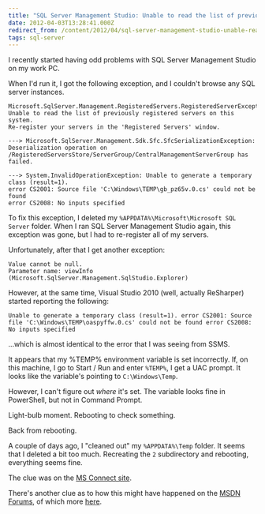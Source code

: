 ```yaml
---
title: "SQL Server Management Studio: Unable to read the list of previously registered servers on this system"
date: 2012-04-03T13:28:41.000Z
redirect_from: /content/2012/04/sql-server-management-studio-unable-read-list-previously-registered-servers-system
tags: sql-server
---
```

I recently started having odd problems with SQL Server Management Studio on my work PC.

When I'd run it, I got the following exception, and I couldn't browse any SQL server instances.

```
Microsoft.SqlServer.Management.RegisteredServers.RegisteredServerException:
Unable to read the list of previously registered servers on this system.
Re-register your servers in the 'Registered Servers' window.

---> Microsoft.SqlServer.Management.Sdk.Sfc.SfcSerializationException:
Deserialization operation on /RegisteredServersStore/ServerGroup/CentralManagementServerGroup has failed.

---> System.InvalidOperationException: Unable to generate a temporary class (result=1).
error CS2001: Source file 'C:\Windows\TEMP\gb_pz65v.0.cs' could not be found
error CS2008: No inputs specified
```

To fix this exception, I deleted my `%APPDATA%\Microsoft\Microsoft SQL Server` folder. When I ran SQL Server Management Studio again, this exception was gone, but I had to re-register all of my servers.

Unfortunately, after that I get another exception:

```
Value cannot be null.
Parameter name: viewInfo (Microsoft.SqlServer.Management.SqlStudio.Explorer)
```

However, at the same time, Visual Studio 2010 (well, actually ReSharper) started reporting the following:

```
Unable to generate a temporary class (result=1). error CS2001: Source file 'C:\Windows\TEMP\oaspyffw.0.cs' could not be found error CS2008: No inputs specified
```

...which is almost identical to the error that I was seeing from SSMS.

It appears that my %TEMP% environment variable is set incorrectly. If, on this machine, I go to Start / Run and enter `%TEMP%`, I get a UAC prompt. It looks like the variable's pointing to `C:\Windows\Temp`.

However, I can't figure out _where_ it's set. The variable looks fine in PowerShell, but not in Command Prompt.

Light-bulb moment. Rebooting to check something.

Back from rebooting.

A couple of days ago, I "cleaned out" my `%APPDATA%\Temp` folder. It seems that I deleted a bit too much. Recreating the `2` subdirectory and rebooting, everything seems fine.

The clue was on the [MS Connect site](http://connect.microsoft.com/SQLServer/feedback/details/573771/value-cannot-be-null).

There's another clue as to how this might have happened on the [MSDN Forums](http://social.msdn.microsoft.com/Forums/en-US/sqltools/thread/236d9263-a67e-4926-a7a1-b1173553b8aa/), of which more [here](http://technet.microsoft.com/en-us/library/cc755098.aspx).
